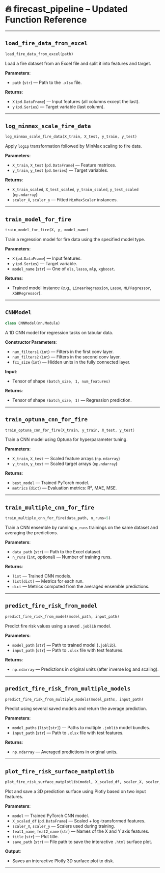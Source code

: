 # 🔥 firecast_pipeline – Updated Function Reference

---

## `load_fire_data_from_excel`

```python
load_fire_data_from_excel(path)
```

Load a fire dataset from an Excel file and split it into features and target.

**Parameters**:
- `path` (`str`) — Path to the `.xlsx` file.

**Returns**:
- `X` (`pd.DataFrame`) — Input features (all columns except the last).
- `y` (`pd.Series`) — Target variable (last column).

---

## `log_minmax_scale_fire_data`

```python
log_minmax_scale_fire_data(X_train, X_test, y_train, y_test)
```

Apply `log1p` transformation followed by MinMax scaling to fire data.

**Parameters**:
- `X_train`, `X_test` (`pd.DataFrame`) — Feature matrices.
- `y_train`, `y_test` (`pd.Series`) — Target variables.

**Returns**:
- `X_train_scaled`, `X_test_scaled`, `y_train_scaled`, `y_test_scaled` (`np.ndarray`)
- `scaler_X`, `scaler_y` — Fitted `MinMaxScaler` instances.

---

## `train_model_for_fire`

```python
train_model_for_fire(X, y, model_name)
```

Train a regression model for fire data using the specified model type.

**Parameters**:
- `X` (`pd.DataFrame`) — Input features.
- `y` (`pd.Series`) — Target variable.
- `model_name` (`str`) — One of `ols`, `lasso`, `mlp`, `xgboost`.

**Returns**:
- Trained model instance (e.g., `LinearRegression`, `Lasso`, `MLPRegressor`, `XGBRegressor`).

---

## `CNNModel`

```python
class CNNModel(nn.Module)
```

A 1D CNN model for regression tasks on tabular data.

**Constructor Parameters**:
- `num_filters1` (`int`) — Filters in the first conv layer.
- `num_filters2` (`int`) — Filters in the second conv layer.
- `fc1_size` (`int`) — Hidden units in the fully connected layer.

**Input**:
- Tensor of shape `(batch_size, 1, num_features)`

**Returns**:
- Tensor of shape `(batch_size, 1)` — Regression prediction.

---

## `train_optuna_cnn_for_fire`

```python
train_optuna_cnn_for_fire(X_train, y_train, X_test, y_test)
```

Train a CNN model using Optuna for hyperparameter tuning.

**Parameters**:
- `X_train`, `X_test` — Scaled feature arrays (`np.ndarray`)
- `y_train`, `y_test` — Scaled target arrays (`np.ndarray`)

**Returns**:
- `best_model` — Trained PyTorch model.
- `metrics` (`dict`) — Evaluation metrics: R², MAE, MSE.

---



## `train_multiple_cnn_for_fire`

```python
train_multiple_cnn_for_fire(data_path, n_runs=5)
```

Train a CNN ensemble by running `n_runs` trainings on the same dataset and
averaging the predictions.

**Parameters**:
- `data_path` (`str`) — Path to the Excel dataset.
- `n_runs` (`int`, optional) — Number of training runs.

**Returns**:
- `list` — Trained CNN models.
- `list[dict]` — Metrics for each run.
- `dict` — Metrics computed from the averaged ensemble predictions.

---


## `predict_fire_risk_from_model`

```python
predict_fire_risk_from_model(model_path, input_path)
```

Predict fire risk values using a saved `.joblib` model.

**Parameters**:
- `model_path` (`str`) — Path to trained model (`.joblib`).
- `input_path` (`str`) — Path to `.xlsx` file with test features.

**Returns**:
- `np.ndarray` — Predictions in original units (after inverse log and scaling).

---


## `predict_fire_risk_from_multiple_models`

```python
predict_fire_risk_from_multiple_models(model_paths, input_path)
```

Predict using several saved models and return the average prediction.

**Parameters**:
- `model_paths` (`list[str]`) — Paths to multiple `.joblib` model bundles.
- `input_path` (`str`) — Path to `.xlsx` file with test features.

**Returns**:
- `np.ndarray` — Averaged predictions in original units.

---

## `plot_fire_risk_surface_matplotlib`

```python
plot_fire_risk_surface_matplotlib(model, X_scaled_df, scaler_X, scaler_y, feat1_name, feat2_name, title, save_path="fire_risk_surface.html")
```

Plot and save a 3D prediction surface using Plotly based on two input features.

**Parameters**:
- `model` — Trained PyTorch CNN model.
- `X_scaled_df` (`pd.DataFrame`) — Scaled + log-transformed features.
- `scaler_X`, `scaler_y` — Scalers used during training.
- `feat1_name`, `feat2_name` (`str`) — Names of the X and Y axis features.
- `title` (`str`) — Plot title.
- `save_path` (`str`) — File path to save the interactive `.html` surface plot.

**Output**:
- Saves an interactive Plotly 3D surface plot to disk.

---
